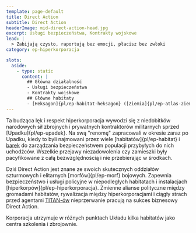 ```yaml
---
template: page-default
title: Direct Action
subtitle: Direct Action
headerImage: mid-direct-action-head.jpg
excerpt: Usługi bezpieczeństwa, Kontrakty wojskowe
lead: |
  > Zabijają czysto, raportują bez emocji, płacisz bez zwłoki
category: ep-hiperkorporacja

slots:
  aside:
    - type: static
      content: |
        ## Główna działalność
        - Usługi bezpieczeństwa
        - Kontrakty wojskowe
        ## Główne habitaty
        - [Heksagon]{pl/ep-habitat-heksagon} ([Ziemia]{pl/ep-atlas-ziemia}-[Luna]{pl/ep-atlas-luna} L5), 
---
```

Ta budząca lęk i respekt hiperkorporacja wywodzi się z niedobitków narodowych sił zbrojnych i prywatnych kontraktorów militarnych sprzed [Upadku]{pl/ep-upadek}. Na swą "renomę" zapracowali w okresie zaraz po Upadku, kiedy to byli najmowani przez wiele [habitatów]{pl/ep-habitat} i [barek](#) do zarządzania bezpieczeństwem populacji przybyłych do nich uchodźców. Wszelkie przejawy niezadowolenia czy zamieszki były pacyfikowane z całą bezwzględnością i nie przebierając w środkach.

Dziś Direct Action jest znane ze swoich skutecznych oddziałów szturmowych i elitarnych [morfów]{pl/ep-morf} bojowych. Zapewnia bezpieczeństwo i usługi policyjne w niepodległych habitatach i instalacjach [hiperkorpów]{pl/ep-hiperkorporacja}. Zmienne alianse polityczne między gromadami habitatów, rywalizacja między hiperkorporacjami i ciągły strach przed agentami [TITAN-ów](#) nieprzerwanie pracują na sukces biznesowy Direct Action.

Korporacja utrzymuje w różnych punktach Układu kilka habitatów jako centra szkolenia i zbrojownie.
